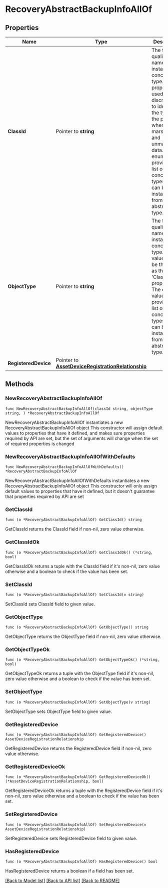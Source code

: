 # RecoveryAbstractBackupInfoAllOf

## Properties

Name | Type | Description | Notes
------------ | ------------- | ------------- | -------------
**ClassId** | Pointer to **string** | The fully-qualified name of the instantiated, concrete type. This property is used as a discriminator to identify the type of the payload when marshaling and unmarshaling data. The enum values provides the list of concrete types that can be instantiated from this abstract type. | [default to "ucsd.BackupInfo"]
**ObjectType** | Pointer to **string** | The fully-qualified name of the instantiated, concrete type. The value should be the same as the &#39;ClassId&#39; property. The enum values provides the list of concrete types that can be instantiated from this abstract type. | [default to "ucsd.BackupInfo"]
**RegisteredDevice** | Pointer to [**AssetDeviceRegistrationRelationship**](AssetDeviceRegistrationRelationship.md) |  | [optional] 

## Methods

### NewRecoveryAbstractBackupInfoAllOf

`func NewRecoveryAbstractBackupInfoAllOf(classId string, objectType string, ) *RecoveryAbstractBackupInfoAllOf`

NewRecoveryAbstractBackupInfoAllOf instantiates a new RecoveryAbstractBackupInfoAllOf object
This constructor will assign default values to properties that have it defined,
and makes sure properties required by API are set, but the set of arguments
will change when the set of required properties is changed

### NewRecoveryAbstractBackupInfoAllOfWithDefaults

`func NewRecoveryAbstractBackupInfoAllOfWithDefaults() *RecoveryAbstractBackupInfoAllOf`

NewRecoveryAbstractBackupInfoAllOfWithDefaults instantiates a new RecoveryAbstractBackupInfoAllOf object
This constructor will only assign default values to properties that have it defined,
but it doesn't guarantee that properties required by API are set

### GetClassId

`func (o *RecoveryAbstractBackupInfoAllOf) GetClassId() string`

GetClassId returns the ClassId field if non-nil, zero value otherwise.

### GetClassIdOk

`func (o *RecoveryAbstractBackupInfoAllOf) GetClassIdOk() (*string, bool)`

GetClassIdOk returns a tuple with the ClassId field if it's non-nil, zero value otherwise
and a boolean to check if the value has been set.

### SetClassId

`func (o *RecoveryAbstractBackupInfoAllOf) SetClassId(v string)`

SetClassId sets ClassId field to given value.


### GetObjectType

`func (o *RecoveryAbstractBackupInfoAllOf) GetObjectType() string`

GetObjectType returns the ObjectType field if non-nil, zero value otherwise.

### GetObjectTypeOk

`func (o *RecoveryAbstractBackupInfoAllOf) GetObjectTypeOk() (*string, bool)`

GetObjectTypeOk returns a tuple with the ObjectType field if it's non-nil, zero value otherwise
and a boolean to check if the value has been set.

### SetObjectType

`func (o *RecoveryAbstractBackupInfoAllOf) SetObjectType(v string)`

SetObjectType sets ObjectType field to given value.


### GetRegisteredDevice

`func (o *RecoveryAbstractBackupInfoAllOf) GetRegisteredDevice() AssetDeviceRegistrationRelationship`

GetRegisteredDevice returns the RegisteredDevice field if non-nil, zero value otherwise.

### GetRegisteredDeviceOk

`func (o *RecoveryAbstractBackupInfoAllOf) GetRegisteredDeviceOk() (*AssetDeviceRegistrationRelationship, bool)`

GetRegisteredDeviceOk returns a tuple with the RegisteredDevice field if it's non-nil, zero value otherwise
and a boolean to check if the value has been set.

### SetRegisteredDevice

`func (o *RecoveryAbstractBackupInfoAllOf) SetRegisteredDevice(v AssetDeviceRegistrationRelationship)`

SetRegisteredDevice sets RegisteredDevice field to given value.

### HasRegisteredDevice

`func (o *RecoveryAbstractBackupInfoAllOf) HasRegisteredDevice() bool`

HasRegisteredDevice returns a boolean if a field has been set.


[[Back to Model list]](../README.md#documentation-for-models) [[Back to API list]](../README.md#documentation-for-api-endpoints) [[Back to README]](../README.md)


